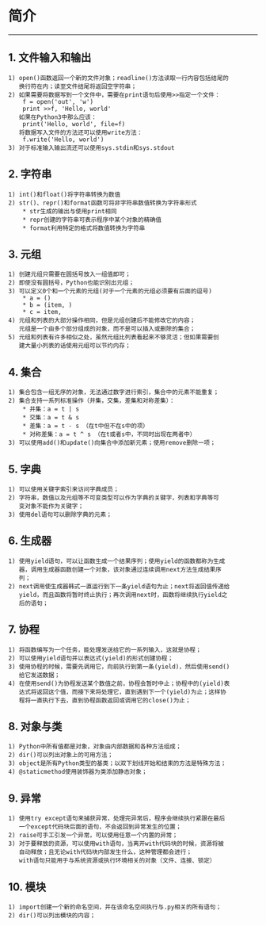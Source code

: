 # **简介**
***


## **1. 文件输入和输出**
    1) open()函数返回一个新的文件对象；readline()方法读取一行内容包括结尾的
       换行符在内；读至文件结尾将返回空字符串；
    2) 如果需要将数据写到一个文件中，需要在print语句后使用>>指定一个文件：
        f = open('out', 'w')
        print >>f, 'Hello, world'
       如果在Python3中那么应该：
        print('Hello, world', file=f)
       将数据写入文件的方法还可以使用write方法：
        f.write('Hello, world')
    3) 对于标准输入输出流还可以使用sys.stdin和sys.stdout

## **2. 字符串**
    1) int()和float()将字符串转换为数值
    2) str()、repr()和format函数可将非字符串数值转换为字符串形式
        * str生成的输出与使用print相同
        * repr创建的字符串可表示程序中某个对象的精确值
        * format利用特定的格式将数值转换为字符串

## **3. 元组**
    1) 创建元组只需要在圆括号放入一组值即可；
    2) 即使没有圆括号，Python也能识别出元组；
    3) 可以定义0个和一个元素的元组(对于一个元素的元组必须要有后面的逗号)
        * a = ()
        * b = (item, )
        * c = item,
    4) 元组和列表的大部分操作相同，但是元组创建后不能修改它的内容；
       元组是一个由多个部分组成的对象，而不是可以插入或删除的集合；
    5) 元组和列表有许多相似之处，虽然元组比列表看起来不够灵活；但如果需要创
       建大量小列表的话使用元组可以节约内存；

## **4. 集合**
    1) 集合包含一组无序的对象，无法通过数字进行索引，集合中的元素不能重复；
    2) 集合支持一系列标准操作（并集，交集，差集和对称差集）：
        * 并集：a = t | s
        * 交集：a = t & s
        * 差集：a = t - s （在t中但不在s中的项）
        * 对称差集：a = t ^ s （在t或者s中，不同时出现在两者中）
    3) 可以使用add()和update()向集合中添加新元素；使用remove删除一项；

## **5. 字典**
    1) 可以使用关键字索引来访问字典成员；
    2) 字符串，数值以及元组等不可变类型可以作为字典的关键字，列表和字典等可
       变对象不能作为关键字；
    3) 使用del语句可以删除字典的元素；

## **6. 生成器**
    1) 使用yield语句，可以让函数生成一个结果序列；使用yield的函数都称为生成
       器，调用生成器函数创建一个对象，该对象通过连续调用next方法生成结果序
       列；
    2) next调用使生成器韩式一直运行到下一条yield语句为止；next将返回值传递给
       yield，而且函数将暂时终止执行；再次调用next时，函数将继续执行yield之
       后的语句；

## **7. 协程**
    1) 将函数编写为一个任务，能处理发送给它的一系列输入，这就是协程；
    2) 可以使用yield语句并以表达式(yield)的形式创建协程；
    3) 使用协程的时候，需要先调用它，向前执行到第一条(yield)，然后使用send()
       给它发送数据；
    4) 在使用send()为协程发送某个数值之前，协程会暂时中止；协程中的(yield)表
       达式将返回这个值，而接下来将处理它，直到遇到下一个(yield)为止；这样协
       程将一直执行下去，直到协程函数返回或调用它的close()为止；

## **8. 对象与类**
    1) Python中所有值都是对象，对象由内部数据和各种方法组成；
    2) dir()可以列出对象上的可用方法；
    3) object是所有Python类型的基类；以双下划线开始和结束的方法是特殊方法；
    4) @staticmethod使用装饰器为类添加静态对象；

## **9. 异常**
    1) 使用try except语句来捕获异常，处理完异常后，程序会继续执行紧跟在最后
       一个except代码块后面的语句，不会返回到异常发生的位置；
    2) raise可手工引发一个异常，可以使用任意一个内置的异常；
    3) 对于要释放的资源，可以使用with语句，当离开with代码块的时候，资源将被
       自动释放；且无论with代码块内部发生什么，这种管理都会进行；
       with语句只能用于与系统资源或执行环境相关的对象（文件、连接、锁定）

## **10. 模块**
    1) import创建一个新的命名空间，并在该命名空间执行与.py相关的所有语句；
    2) dir()可以列出模块的内容；
